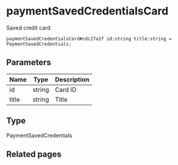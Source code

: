 # paymentSavedCredentialsCard
Saved credit card

```
paymentSavedCredentialsCard#cdc27a1f id:string title:string = PaymentSavedCredentials;
```

## Parameters
| Name | Type | Description |
| ---- | :----: | ----------- |
| id | string | Card ID |
| title | string | Title |


## Type
PaymentSavedCredentials

## Related pages
